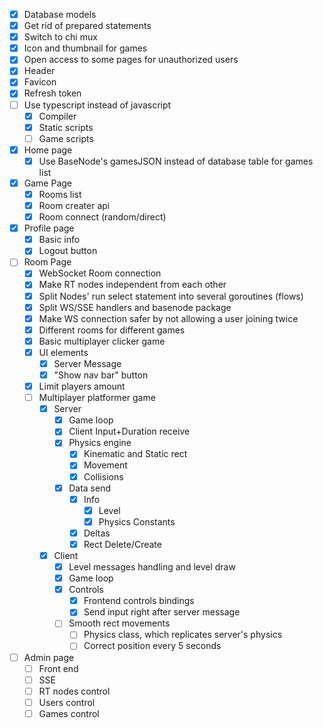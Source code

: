 - [X] Database models
- [X] Get rid of prepared statements
- [X] Switch to chi mux
- [X] Icon and thumbnail for games
- [X] Open access to some pages for unauthorized users
- [X] Header
- [X] Favicon
- [X] Refresh token
- [ ] Use typescript instead of javascript
    - [X] Compiler
    - [X] Static scripts
    - [ ] Game scripts

- [X] Home page
    - [X] Use BaseNode's gamesJSON instead of database table for games list

- [X] Game Page
    - [X] Rooms list
    - [X] Room creater api
    - [X] Room connect (random/direct)

- [X] Profile page
    - [X] Basic info
    - [X] Logout button

- [ ] Room Page
    - [X] WebSocket Room connection
    - [X] Make RT nodes independent from each other
    - [X] Split Nodes' run select statement into several goroutines (flows)
    - [X] Split WS/SSE handlers and basenode package
    - [X] Make WS connection safer by not allowing a user joining twice
    - [X] Different rooms for different games
    - [X] Basic multiplayer clicker game
    - [X] UI elements
        - [X] Server Message
        - [X] "Show nav bar" button
    - [X] Limit players amount
    - [ ] Multiplayer platformer game
        - [X] Server
            - [X] Game loop
            - [X] Client Input+Duration receive
            - [X] Physics engine
                - [X] Kinematic and Static rect
                - [X] Movement
                - [X] Collisions
            - [X] Data send
                - [X] Info
                    - [X] Level
                    - [X] Physics Constants
                - [X] Deltas
                - [X] Rect Delete/Create
        - [X] Client
            - [X] Level messages handling and level draw
            - [X] Game loop
            - [X] Controls
                - [X] Frontend controls bindings
                - [X] Send input right after server message
            - [ ] Smooth rect movements
                - [ ] Physics class, which replicates server's physics
                - [ ] Correct position every 5 seconds

- [ ] Admin page
    - [ ] Front end
    - [ ] SSE
    - [ ] RT nodes control
    - [ ] Users control
    - [ ] Games control
